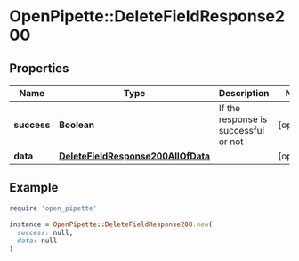 # OpenPipette::DeleteFieldResponse200

## Properties

| Name | Type | Description | Notes |
| ---- | ---- | ----------- | ----- |
| **success** | **Boolean** | If the response is successful or not | [optional] |
| **data** | [**DeleteFieldResponse200AllOfData**](DeleteFieldResponse200AllOfData.md) |  | [optional] |

## Example

```ruby
require 'open_pipette'

instance = OpenPipette::DeleteFieldResponse200.new(
  success: null,
  data: null
)
```

